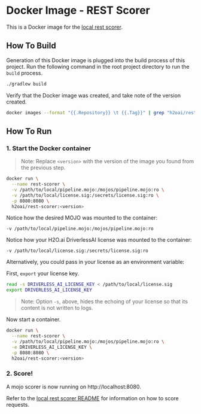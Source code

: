 # Docker Image - REST Scorer

This is a Docker image for the [local rest scorer](https://github.com/h2oai/dai-deployment-templates/tree/master/local-rest-scorer).

## How To Build

Generation of this Docker image is plugged into the build process of this project.  Run the following command in the root project directory to run the `build` process.

```bash
./gradlew build
```

Verify that the Docker image was created, and take note of the version created.
```bash
docker images --format "{{.Repository}} \t {{.Tag}}" | grep "h2oai/rest-scorer"
```


## How To Run

### 1. Start the Docker container

> Note: Replace `<version>` with the version of the image you found from the previous step.


```bash
docker run \
  --name rest-scorer \
  -v /path/to/local/pipeline.mojo:/mojos/pipeline.mojo:ro \
  -v /path/to/local/license.sig:/secrets/license.sig:ro \
  -p 8080:8080 \
  h2oai/rest-scorer:<version>
```

Notice how the desired MOJO was mounted to the container:
```
-v /path/to/local/pipeline.mojo:/mojos/pipeline.mojo:ro
```

Notice how your H2O.ai DriverlessAI license was mounted to the container:
```
-v /path/to/local/license.sig:/secrets/license.sig:ro
```


Alternatively, you could pass in your license as an environment variable:

First, `export` your license key.
```bash
read -s DRIVERLESS_AI_LICENSE_KEY < /path/to/local/license.sig
export DRIVERLESS_AI_LICENSE_KEY
```

> Note: Option `-s`, above, hides the echoing of your license so that its content is not written to logs.

Now start a container.

```bash
docker run \
  --name rest-scorer \
  -v /path/to/local/pipeline.mojo:/mojos/pipeline.mojo:ro \
  -e DRIVERLESS_AI_LICENSE_KEY \
  -p 8080:8080 \
  h2oai/rest-scorer:<version>
```

### 2. Score!

A mojo scorer is now running on http://localhost:8080.

Refer to the [local rest scorer README](https://github.com/h2oai/dai-deployment-templates/blob/master/local-rest-scorer/README.md) for information on how to score requests.
